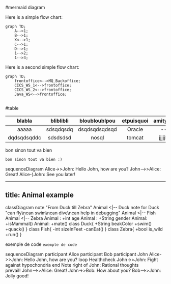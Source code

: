 
#mermaid diagram

Here is a simple flow chart:

```mermaid
graph TD;
    A-->1;
    B-->1;
    X<-->1;
    C-->1;
    D-->1;
    1-->2;
    1-->3;
```

Here is a second simple flow chart:

```mermaid
graph TD;
    frontoffice<-->MQ_Backoffice;
    CICS_WS_1<-->frontoffice;
    CICS_WS_2<-->frontoffice;
    Java_WS<-->frontoffice;
    
```
#table

| blabla | bliblibli | bloubloublpou | etpuisquoi | amityville |
| :---: | :---: | :---: | :---: | :---: |
| aaaaa | sdsqdqsdq | dsqdsqdsqdsqd | Oracle  | --- |
| dqdsqdsqddc | sdsdsdsd | nosql | tomcat | jjjjjkkj |



bon sinon tout va bien

```
bon sinon tout va bien :)
```
sequenceDiagram
    Alice->>John: Hello John, how are you?
    John-->>Alice: Great!
    Alice-)John: See you later!

---
title: Animal example
---
classDiagram
    note "From Duck till Zebra"
    Animal <|-- Duck
    note for Duck "can fly\ncan swim\ncan dive\ncan help in debugging"
    Animal <|-- Fish
    Animal <|-- Zebra
    Animal : +int age
    Animal : +String gender
    Animal: +isMammal()
    Animal: +mate()
    class Duck{
        +String beakColor
        +swim()
        +quack()
    }
    class Fish{
        -int sizeInFeet
        -canEat()
    }
    class Zebra{
        +bool is_wild
        +run()
    }

exemple de code 
`exemple de code` 

sequenceDiagram
    participant Alice
    participant Bob
    participant John
    Alice->>John: Hello John, how are you?
    loop Healthcheck
        John->>John: Fight against hypochondria
    end
    Note right of John: Rational thoughts <br/>prevail!
    John-->>Alice: Great!
    John->>Bob: How about you?
    Bob-->>John: Jolly good!
